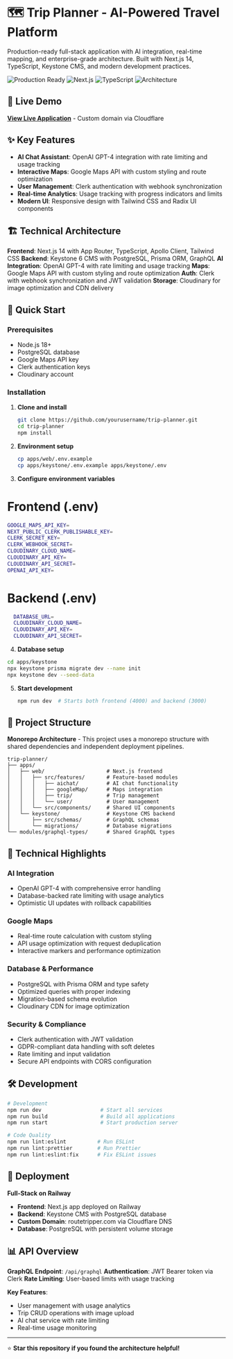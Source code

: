 # 🗺️ Trip Planner - AI-Powered Travel Platform

Production-ready full-stack application with AI integration, real-time mapping, and enterprise-grade architecture. Built with Next.js 14, TypeScript, Keystone CMS, and modern development practices.

![Production Ready](https://img.shields.io/badge/Status-Production%20Ready-brightgreen)
![Next.js](https://img.shields.io/badge/Next.js-14.2.23-black)
![TypeScript](https://img.shields.io/badge/TypeScript-5.7.3-blue)
![Architecture](https://img.shields.io/badge/Architecture-Monorepo-orange)

## 🚀 Live Demo

**[View Live Application](https://routetripper.com)** - Custom domain via Cloudflare

## ✨ Key Features

- **AI Chat Assistant**: OpenAI GPT-4 integration with rate limiting and usage tracking
- **Interactive Maps**: Google Maps API with custom styling and route optimization
- **User Management**: Clerk authentication with webhook synchronization
- **Real-time Analytics**: Usage tracking with progress indicators and limits
- **Modern UI**: Responsive design with Tailwind CSS and Radix UI components

## 🏗️ Technical Architecture

**Frontend**: Next.js 14 with App Router, TypeScript, Apollo Client, Tailwind CSS
**Backend**: Keystone 6 CMS with PostgreSQL, Prisma ORM, GraphQL
**AI Integration**: OpenAI GPT-4 with rate limiting and usage tracking
**Maps**: Google Maps API with custom styling and route optimization
**Auth**: Clerk with webhook synchronization and JWT validation
**Storage**: Cloudinary for image optimization and CDN delivery

## 🚀 Quick Start

### Prerequisites

- Node.js 18+
- PostgreSQL database
- Google Maps API key
- Clerk authentication keys
- Cloudinary account

### Installation

1. **Clone and install**

   ```bash
   git clone https://github.com/yourusername/trip-planner.git
   cd trip-planner
   npm install
   ```

2. **Environment setup**

   ```bash
   cp apps/web/.env.example
   cp apps/keystone/.env.example apps/keystone/.env
   ```

3. **Configure environment variables**

# Frontend (.env)

```bash
GOOGLE_MAPS_API_KEY=
NEXT_PUBLIC_CLERK_PUBLISHABLE_KEY=
CLERK_SECRET_KEY=
CLERK_WEBHOOK_SECRET=
CLOUDINARY_CLOUD_NAME=
CLOUDINARY_API_KEY=
CLOUDINARY_API_SECRET=
OPENAI_API_KEY=
```

# Backend (.env)

```bash
  DATABASE_URL=
  CLOUDINARY_CLOUD_NAME=
  CLOUDINARY_API_KEY=
  CLOUDINARY_API_SECRET=
```

4. **Database setup**

```bash
cd apps/keystone
npx keystone prisma migrate dev --name init
npx keystone dev --seed-data
```

5. **Start development**
   ```bash
   npm run dev  # Starts both frontend (4000) and backend (3000)
   ```

## 📁 Project Structure

**Monorepo Architecture** - This project uses a monorepo structure with shared dependencies and independent deployment pipelines.

```
trip-planner/
├── apps/
│   ├── web/                    # Next.js frontend
│   │   ├── src/features/       # Feature-based modules
│   │   │   ├── aichat/         # AI chat functionality
│   │   │   ├── googleMap/      # Maps integration
│   │   │   ├── trip/           # Trip management
│   │   │   └── user/           # User management
│   │   └── src/components/     # Shared UI components
│   └── keystone/               # Keystone CMS backend
│       ├── src/schemas/        # GraphQL schemas
│       └── migrations/         # Database migrations
└── modules/graphql-types/      # Shared GraphQL types
```

## 🔧 Technical Highlights

### AI Integration

- OpenAI GPT-4 with comprehensive error handling
- Database-backed rate limiting with usage analytics
- Optimistic UI updates with rollback capabilities

### Google Maps

- Real-time route calculation with custom styling
- API usage optimization with request deduplication
- Interactive markers and performance optimization

### Database & Performance

- PostgreSQL with Prisma ORM and type safety
- Optimized queries with proper indexing
- Migration-based schema evolution
- Cloudinary CDN for image optimization

### Security & Compliance

- Clerk authentication with JWT validation
- GDPR-compliant data handling with soft deletes
- Rate limiting and input validation
- Secure API endpoints with CORS configuration

## 🛠️ Development

```bash
# Development
npm run dev                   # Start all services
npm run build                 # Build all applications
npm run start                 # Start production server

# Code Quality
npm run lint:eslint          # Run ESLint
npm run lint:prettier        # Run Prettier
npm run lint:eslint:fix      # Fix ESLint issues
```

## 🚀 Deployment

**Full-Stack on Railway**

- **Frontend**: Next.js app deployed on Railway
- **Backend**: Keystone CMS with PostgreSQL database
- **Custom Domain**: routetripper.com via Cloudflare DNS
- **Database**: PostgreSQL with persistent volume storage

## 📊 API Overview

**GraphQL Endpoint**: `/api/graphql`
**Authentication**: JWT Bearer token via Clerk
**Rate Limiting**: User-based limits with usage tracking

**Key Features**:

- User management with usage analytics
- Trip CRUD operations with image upload
- AI chat service with rate limiting
- Real-time usage monitoring

<!-- # - **Portfolio**: [Your Portfolio](https://yourportfolio.com) -->

---

⭐ **Star this repository if you found the architecture helpful!**
